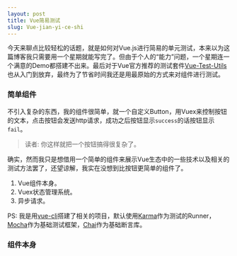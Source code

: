 ```yaml
---
layout: post
title: Vue简易测试
slug: Vue-jian-yi-ce-shi
---
```

今天来聊点比较轻松的话题，就是如何对Vue.js进行简易的单元测试，本来以为这篇博客我只需要用一个星期就能写完了。但由于个人的“能力”问题，一个星期连一个满意的Demo都搭建不出来。最后对于Vue官方推荐的测试套件[Vue-Test-Utils](https://vue-test-utils.vuejs.org/)也从入门到放弃，最终为了节省时间我还是用最原始的方式来对组件进行测试。

### 简单组件

不引入复杂的东西，我的组件很简单，就一个自定义Button，用Vuex来控制按钮的文本，点击按钮会发送http请求，成功之后按钮显示`success`的话按钮显示`fail`。

> 读者: 你这样就把一个按钮搞得很复杂了。

确实，然而我只是想借用一个简单的组件来展示Vue生态中的一些技术以及相关的测试方法罢了，还望谅解，我实在没想到比按钮更简单的组件了。

1. Vue组件本身。
2. Vuex状态管理系统。
3. 异步请求。

PS: 我是用[vue-cli](https://github.com/vuejs/vue-cli)搭建了相关的项目，默认使用[Karma](https://karma-runner.github.io/latest/index.html)作为测试的Runner，[Mocha](https://mochajs.org)作为基础测试框架，[Chai](https://www.chaijs.com/)作为基础断言库。

### 组件本身
